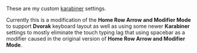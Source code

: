 These are my custom [karabiner](https://pqrs.org/osx/karabiner/index.html.en) settings.

Currently this is a modification of the **Home Row Arrow and Modifier Mode** to support **Dvorak** keyboard layout as well as using some newer **Karabiner** settings to mostly eliminate the touch typing lag that using spacebar as a modifier caused in the original version of **Home Row Arrow and Modifier Mode**.